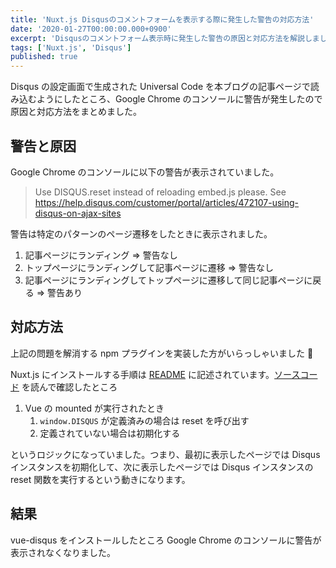```yaml
---
title: 'Nuxt.js Disqusのコメントフォームを表示する際に発生した警告の対応方法'
date: '2020-01-27T00:00:00.000+0900'
excerpt: 'Disqusのコメントフォーム表示時に発生した警告の原因と対応方法を解説しました。vue-disqusを導入し、警告が解消されたことを確認しました。'
tags: ['Nuxt.js', 'Disqus']
published: true
---
```


Disqus の設定画面で生成された Universal Code を本ブログの記事ページで読み込むようにしたところ、Google Chrome のコンソールに警告が発生したので原因と対応方法をまとめました。

## 警告と原因

Google Chrome のコンソールに以下の警告が表示されていました。

> Use DISQUS.reset instead of reloading embed.js please. See https://help.disqus.com/customer/portal/articles/472107-using-disqus-on-ajax-sites

警告は特定のパターンのページ遷移をしたときに表示されました。

1. 記事ページにランディング => 警告なし
2. トップページにランディングして記事ページに遷移 => 警告なし
3. 記事ページにランディングしてトップページに遷移して同じ記事ページに戻る => 警告あり

## 対応方法

上記の問題を解消する npm プラグインを実装した方がいらっしゃいました 🙏

Nuxt.js にインストールする手順は [README](https://github.com/ktquez/vue-disqus/tree/v3.0.5#install-in-nuxt) に記述されています。[ソースコード](https://github.com/ktquez/vue-disqus/blob/v3.0.5/dist/vue-disqus.vue#L43-L46) を読んで確認したところ

1. Vue の mounted が実行されたとき
   1. `window.DISQUS` が定義済みの場合は reset を呼び出す
   2. 定義されていない場合は初期化する

というロジックになっていました。つまり、最初に表示したページでは Disqus インスタンスを初期化して、次に表示したページでは Disqus インスタンスの reset 関数を実行するという動きになります。

## 結果

vue-disqus をインストールしたところ Google Chrome のコンソールに警告が表示されなくなりました。
